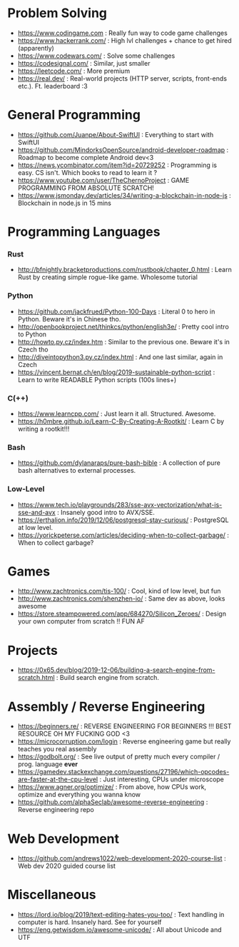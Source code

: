 Problem Solving
===============
- https://www.codingame.com : Really fun way to code game challenges
- https://www.hackerrank.com/ : High lvl challenges + chance to get hired (apparently)
- https://www.codewars.com/ : Solve some challenges 
- https://codesignal.com/ : Similar, just smaller
- https://leetcode.com/ : More premium
- https://real.dev/ : Real-world projects (HTTP server, scripts, front-ends etc.). Ft. leaderboard :3

General Programming
====================

- https://github.com/Juanpe/About-SwiftUI : Everything to start with SwiftUI
- https://github.com/MindorksOpenSource/android-developer-roadmap : Roadmap to become complete Android dev<3
- https://news.ycombinator.com/item?id=20729252 : Programming is easy. CS isn't. Which books to read to learn it ?
- https://www.youtube.com/user/TheChernoProject : GAME PROGRAMMING FROM ABSOLUTE SCRATCH!
- https://www.jsmonday.dev/articles/34/writing-a-blockchain-in-node-js : Blockchain in node.js in 15 mins

Programming Languages
=====================

### Rust
- http://bfnightly.bracketproductions.com/rustbook/chapter_0.html : Learn Rust by creating simple rogue-like game. Wholesome tutorial

### Python

- https://github.com/jackfrued/Python-100-Days : Literal 0 to hero in Python. Beware it's in Chinese tho.
- http://openbookproject.net/thinkcs/python/english3e/ : Pretty cool intro to Python
- http://howto.py.cz/index.htm : Similar to the previous one. Beware it's in Czech tho 
- http://diveintopython3.py.cz/index.html : And one last similar, again in Czech
- https://vincent.bernat.ch/en/blog/2019-sustainable-python-script : Learn to write READABLE Python scripts (100s lines+)

### C(++)
- https://www.learncpp.com/ : Just learn it all. Structured. Awesome.
- https://h0mbre.github.io/Learn-C-By-Creating-A-Rootkit/ : Learn C by writing a rootkit!!!

### Bash
- https://github.com/dylanaraps/pure-bash-bible : A collection of pure bash alternatives to external processes. 

### Low-Level
- https://www.tech.io/playgrounds/283/sse-avx-vectorization/what-is-sse-and-avx : Insanely good intro to AVX/SSE. 
- https://erthalion.info/2019/12/06/postgresql-stay-curious/ : PostgreSQL at low level.
- https://yorickpeterse.com/articles/deciding-when-to-collect-garbage/ : When to collect garbage?

Games
=====

- http://www.zachtronics.com/tis-100/ : Cool, kind of low level, but fun
- http://www.zachtronics.com/shenzhen-io/ : Same dev as above, looks awesome
- https://store.steampowered.com/app/684270/Silicon_Zeroes/ : Design your own computer from scratch !! FUN AF

Projects
========

- https://0x65.dev/blog/2019-12-06/building-a-search-engine-from-scratch.html : Build search engine from scratch.

Assembly / Reverse Engineering
==============================

- https://beginners.re/ : REVERSE ENGINEERING FOR BEGINNERS !!! BEST RESOURCE OH MY FUCKING GOD <3 
- https://microcorruption.com/login : Reverse engineering game but really teaches you real assembly
- https://godbolt.org/ : See live output of pretty much every compiler / prog. language **ever** 
- https://gamedev.stackexchange.com/questions/27196/which-opcodes-are-faster-at-the-cpu-level : Just interesting, CPUs under microscope
- https://www.agner.org/optimize/ : From above, how CPUs work, optimize and everything you wanna know
- https://github.com/alphaSeclab/awesome-reverse-engineering : Reverse engineering repo

Web Development
===============

- https://github.com/andrews1022/web-development-2020-course-list : Web dev 2020 guided course list

Miscellaneous
=============

- https://lord.io/blog/2019/text-editing-hates-you-too/ : Text handling in computer is hard. Insanely hard. See for yourself
- https://eng.getwisdom.io/awesome-unicode/ : All about Unicode and UTF

